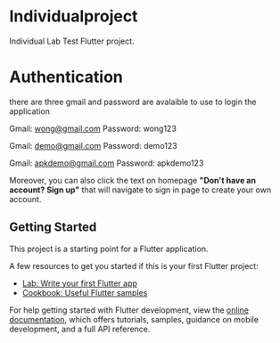 # Individualproject

Individual Lab Test Flutter project.

# Authentication

there are three gmail and password are avalaible to use to login the application

Gmail: wong@gmail.com       Password: wong123

Gmail: demo@gmail.com       Password: demo123

Gmail: apkdemo@gmail.com    Password: apkdemo123


Moreover, you can also click the text on homepage **"Don't have an account? Sign up"** that will navigate to sign in page to create your own account.



## Getting Started

This project is a starting point for a Flutter application.

A few resources to get you started if this is your first Flutter project:

- [Lab: Write your first Flutter app](https://docs.flutter.dev/get-started/codelab)
- [Cookbook: Useful Flutter samples](https://docs.flutter.dev/cookbook)

For help getting started with Flutter development, view the
[online documentation](https://docs.flutter.dev/), which offers tutorials,
samples, guidance on mobile development, and a full API reference.
